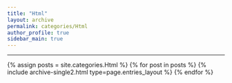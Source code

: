 ```yaml
---
title: "Html"
layout: archive
permalink: categories/Html
author_profile: true
sidebar_main: true
---
```

<!-- 공백이 포함되어 있는 카테고리 이름의 경우 site.categories['a b c'] 이런식으로! -->

---

{% assign posts = site.categories.Html %}
{% for post in posts %} {% include archive-single2.html type=page.entries_layout %} {% endfor %}
